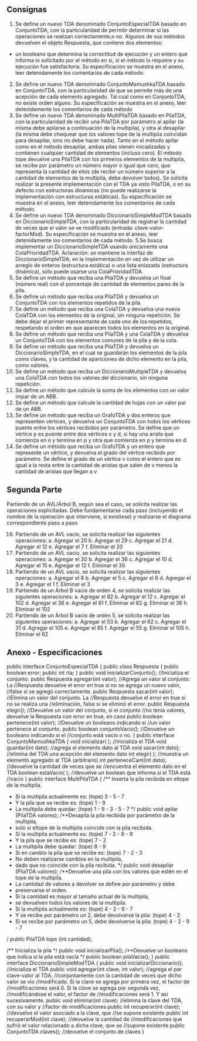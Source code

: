 ## Consignas

1. Se define un nuevo TDA denominado ConjuntoEspecialTDA basado en ConjuntoTDA, 
con la particularidad de permitir determinar si las operaciones se realizan correctamente,o no. Algunos de sus métodos devuelven el objeto Respuesta, que contiene dos elementos: 
- un booleano que determina la correctitud de ejecución y un entero que informa lo solicitado por el método en sí, si el método lo requiere y su ejecución fue satisfactoria. Su especificación se muestra en el anexo, leer detenidamente los comentarios de cada método.
2. Se define un nuevo TDA denominado ConjuntoMamushkaTDA basado en ConjuntoTDA, con la particularidad de que se permite más de una acepción de cada elemento agregado. Tal cual como en ConjuntoTDA, no existe orden alguno. 
Su especificación se muestra en el anexo, leer detenidamente los comentarios de cada método
3. Se define un nuevo TDA denominado MultiPilaTDA basado en PilaTDA, con la 
particularidad de recibir una PilaTDA por parámetro al apilar (la misma debe apilarse a 
continuación de la multipila), y otra al desapilar (la misma debe chequear que los valores 
tope de la multipila coincidan para desapilar, sino no debe hacer nada). Tanto en el método 
apilar como en el método desapilar, ambas pilas vienen inicializadas y contienen cualquier 
cantidad de elementos (incluso cero). El método tope devuelve una PilaTDA con los 
primeros elementos de la multipila, se recibe por parámetro un número mayor o igual que 
cero, que representa la cantidad de ellos (de recibir un número superior a la cantidad de 
elementos de la multipila, debe devolver todos). Se solicita realizar la presente 
implementación con el TDA ya visto PilaTDA, o en su defecto con estructuras dinámicas (no puede realizarse la implementación con estructuras estáticas). Su especificación se muestra en el anexo, leer detenidamente los comentarios de cada método.
4. Se define un nuevo TDA denominado DiccionarioSimpleModTDA basado en 
DiccionarioSimpleTDA, con la particularidad de registrar la cantidad de veces que el valor se ve modificado (entrada: clave-valor-factorMod). Su especificación se muestra en el anexo, leer detenidamente los comentarios de cada método.
5.Se busca implementar un DiccionarioSimpleTDA usando únicamente una 
ColaPrioridadTDA. Aclaración: se mantiene la interfaz de DiccionarioSimpleTDA; en la 
implementación en vez de utilizar un arreglo de enteros (estructura estática) o una lista enlazada (estructura dinámica), sólo puede usarse una ColaPrioridadTDA.
6. Se define un método que reciba una PilaTDA y devuelva un float (número real) con 
el porcentaje de cantidad de elementos pares de la pila.
7. Se define un método que reciba una PilaTDA y devuelva un ConjuntoTDA con los 
elementos repetidos de la pila.
8. Se define un método que reciba una ColaTDA y devuelva una nueva ColaTDA con los 
elementos de la original, sin ninguna repetición. Se debe dejar el primer representante de 
cada uno de los repetidos, respetando el orden en que aparecen todos los elementos en la 
original.
9. Se define un método que reciba una PilaTDA y una ColaTDA y devuelva un 
ConjuntoTDA con los elementos comunes de la pila y de la cola.
10. Se define un método que reciba una PilaTDA y devuelva un DiccionarioSimpleTDA, 
en el cual se guardarán los elementos de la pila como claves, y la cantidad de apariciones de 
dicho elemento en la pila, como valores.
11. Se define un método que reciba un DiccionarioMultipleTDA y devuelva una ColaTDA 
con todos los valores del diccionario, sin ninguna repetición.
12. Se define un método que calcule la suma de los elementos con un valor impar de un 
ABB.
13. Se define un método que calcule la cantidad de hojas con un valor par de un ABB.
14. Se define un método que reciba un GrafoTDA y dos enteros que representen vértices, 
y devuelva un ConjuntoTDA con todos los vértices puente entre los vértices recibidos por 
parámetro. Se define que un vértice p es puente entre dos vértices o y d, si hay una arista 
que comienza en o y termina en p y otra que comienza en p y termina en d.
15. Se define un método que reciba un GrafoTDA y un entero que represente un vértice, 
y devuelva el grado del vértice recibido por parámetro. Se define el grado de un vértice v 
como el entero que es igual a la resta entre la cantidad de aristas que salen de v menos la 
cantidad de aristas que llegan a v

## Segunda Parte

Partiendo de un AVL/Árbol B, según sea el caso, se solicita realizar las operaciones 
explicitadas. Debe fundamentarse cada paso (incluyendo el nombre de la operación que 
interviene, si existiese) y realizarse el diagrama correspondiente paso a paso

16. Partiendo de un AVL vacío, se solicita realizar las siguientes operaciones:
a. Agregar el 20
b. Agregar el 29
c. Agregar el 21
d. Agregar el 12
e. Agregar el 7
f. Eliminar el 20
17. Partiendo de un AVL vacío, se solicita realizar las siguientes operaciones:
a. Agregar el 30
b. Agregar el 36
c. Agregar el 10
d. Agregar el 15
e. Agregar el 12
f. Eliminar el 30
18. Partiendo de un AVL vacío, se solicita realizar las siguientes operaciones:
a. Agregar el 8
b. Agregar el 5
c. Agregar el 6
d. Agregar el 3
e. Agregar el 1
f. Eliminar el 3
19. Partiendo de un Árbol B vacío de orden 4, se solicita realizar las siguientes
operaciones:
a. Agregar el 82
b. Agregar el 12
c. Agregar el 102
d. Agregar el 36
e. Agregar el 61
f. Eliminar el 82
g. Eliminar el 36
h. Eliminar el 102
20. Partiendo de un Árbol B vacío de orden 5, se solicita realizar las siguientes
operaciones:
a. Agregar el 53
b. Agregar el 62
c. Agregar el 31
d. Agregar el 105
e. Agregar el 85
f. Agregar el 55
g. Eliminar el 105
h. Eliminar el 62

## Anexo - Especificaciones

public interface ConjuntoEspecialTDA { 
public class Respuesta {
public boolean error; 
public int rta;
}
public void inicializarConjunto(); //Inicializa el conjunto.
public Respuesta agregar(int valor); //Agrega un valor al conjunto. La
//Respuesta devuelve el error en true si no se agrega un nuevo valor,
//false si se agregó correctamente.
public Respuesta sacar(int valor); //Elimina un valor del conjunto. La
//Respuesta devuelve el error en true si no se realiza una
//eliminación, false si se eliminó el error.
public Respuesta elegir(); //Devuelve un valor del conjunto, si el conjunto
//no tenía valores, devuelve la Respuesta con error en true, en caso
public boolean pertenece(int valor); //Devuelve un booleano indicando si
//un valor pertenece al conjunto.
public boolean conjuntoVacio(); //Devuelve un booleano indicando si el
//conjunto está vacío o no.
}
public interface ConjuntoMamushkaTDA { 
void inicializar( ); //inicializa el TDA
void guardar(int dato); //agrega el elemento dato al TDA
void sacar(int dato); //elimina del TDA una acepción del elemento dato 
int elegir( ); //muestra un elemento agregado al TDA (arbitrario)
int perteneceCant(int dato); //devuelve la cantidad de veces que se
//encuentra el elemento dato en el TDA
boolean estaVacio( ); //devuelve un boolean que informa si el TDA está
//vacío
}
public interface MultiPilaTDA {
/** Inserta la pila recibida en eltope de la multipila.
* Si la multipila actualmente es: (tope) 3 - 5 - 7
* Y la pila que se recibe es: (tope) 1 - 9
* La multipila debe quedar: (tope) 1 - 9 - 3 - 5 - 7
*/
public void apilar (PilaTDA valores);
/**Desapila la pila recibida por parámetro de la multipila,
* solo si eltope de la multipila coincide con la pila recibida.
* Si la multipila actualmente es: (tope) 7 - 2 - 8 - 9
* Y la pila que se recibe es: (tope) 7 - 2
* La multipila debe quedar: (tope) 8 - 9
* Si en cambio la pila que se recibe es: (tope) 7 - 2 - 3
* No deben realizarse cambios en la multipila,
* dado que no coincide con la pila recibida.
*/
public void desapilar (PilaTDA valores);
/**Devuelve una pila con los valores que estén en el tope de la multipila.
* La cantidad de valores a devolver se define por parámetro y debe
* preservarse el orden.
* Si la cantidad es mayor al tamaño actual de la multipila,
* se devuelven todos los valores de la multipila.
* Si la multipila actualmente es: (tope) 4 - 2 - 9 - 7
* Y se recibe por parámetro un 2, debe devolverse la pila: (tope) 4 - 2
* Si se recibe por parámetro un 5, debe devolverse la pila: (tope) 4 - 2 - 9 - 7


/
public PilaTDA tope (int cantidad);

/** Inicializa la pila */
public void inicializarPila();
/**Devuelve un booleano que indica si la pila está vacía */ 
public boolean pilaVacia();
}
public interface DiccionarioSimpleModTDA {
public void inicializarDiccionario(); //inicializa el TDA
public void agregar(int clave, int valor); //agrega el par clave-valor al TDA,
//conjuntamente con la cantidad de veces que dicho valor se vio
//modificado. Si la clave se agrega por primera vez, el factor de
//modificaciones será 0. Si la clave se agrega por segunda vez,
//modificándose el valor, el factor de
//modificaciones será 1. Y así sucesivamente.
public void eliminar(int clave); //elimina la clave del TDA, con su valor y
//factor de modificaciones
public int recuperar(int clave); //devuelve el valor asociado a la clave, que
//se supone existente
public int recuperarMod(int clave); //devuelve la cantidad de
//modificaciones que sufrió el valor relacionado a dicha clave, que se
//supone existente
public ConjuntoTDA claves(); //devuelve el conjunto de claves
}
